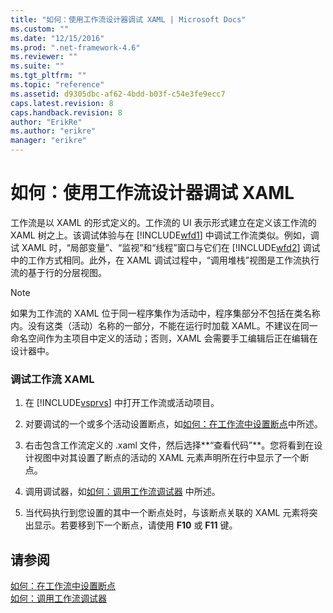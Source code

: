 ```yaml
---
title: "如何：使用工作流设计器调试 XAML | Microsoft Docs"
ms.custom: ""
ms.date: "12/15/2016"
ms.prod: ".net-framework-4.6"
ms.reviewer: ""
ms.suite: ""
ms.tgt_pltfrm: ""
ms.topic: "reference"
ms.assetid: d9305dbc-af62-4bdd-b03f-c54e3fe9ecc7
caps.latest.revision: 8
caps.handback.revision: 8
author: "ErikRe"
ms.author: "erikre"
manager: "erikre"
---
```

# 如何：使用工作流设计器调试 XAML
工作流是以 XAML 的形式定义的。工作流的 UI 表示形式建立在定义该工作流的 XAML 树之上。该调试体验与在 [!INCLUDE[wfd1](../workflow-designer/includes/wfd1_md.md)] 中调试工作流类似。例如，调试 XAML 时，“局部变量”、“监视”和“线程”窗口与它们在 [!INCLUDE[wfd2](../workflow-designer/includes/wfd2_md.md)] 调试中的工作方式相同。此外，在 XAML 调试过程中，“调用堆栈”视图是工作流执行流的基于行的分层视图。  
  
> [!NOTE]
>  如果为工作流的 XAML 位于同一程序集作为活动中，程序集部分不包括在类名称内。没有这类（活动）名称的一部分，不能在运行时加载 XAML。不建议在同一命名空间作为主项目中定义的活动；否则，XAML 会需要手工编辑后正在编辑在设计器中。  
  
### 调试工作流 XAML  
  
1.  在 [!INCLUDE[vsprvs](../code-quality/includes/vsprvs_md.md)] 中打开工作流或活动项目。  
  
2.  对要调试的一个或多个活动设置断点，如[如何：在工作流中设置断点](../Topic/How%20to:%20Set%20Breakpoints%20in%20Workflows.md)中所述。  
  
3.  右击包含工作流定义的 .xaml 文件，然后选择**“查看代码”**。您将看到在设计视图中对其设置了断点的活动的 XAML 元素声明所在行中显示了一个断点。  
  
4.  调用调试器，如[如何：调用工作流调试器](../workflow-designer/how-to-invoke-the-workflow-debugger.md) 中所述。  
  
5.  当代码执行到您设置的其中一个断点处时，与该断点关联的 XAML 元素将突出显示。若要移到下一个断点，请使用 **F10** 或 **F11** 键。  
  
## 请参阅  
 [如何：在工作流中设置断点](../Topic/How%20to:%20Set%20Breakpoints%20in%20Workflows.md)   
 [如何：调用工作流调试器](../workflow-designer/how-to-invoke-the-workflow-debugger.md)